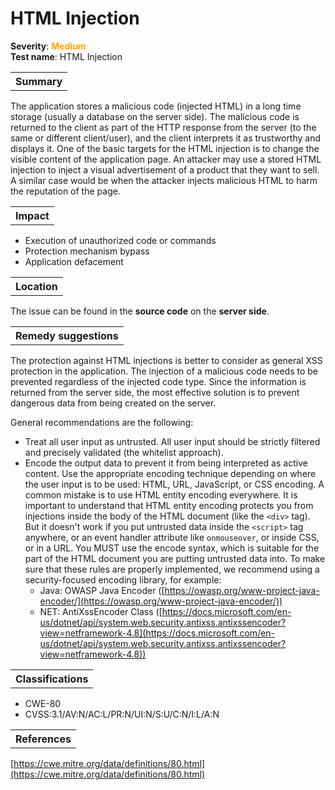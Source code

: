 # HTML Injection

<b>Severity</b>: <b><font color="orange">Medium</font></b><br>
<b>Test name</b>: HTML Injection

<table id="simple-table">
    <tr>
        <th><strong>Summary</strong></th>
    </tr>
</table>

The application stores a malicious code (injected HTML) in a long time storage (usually a database on the server side). The malicious code is returned to the client as part of the HTTP response from the server (to the same or different client/user), and the client interprets it as trustworthy and displays it. One of the basic targets for the HTML injection is to change the visible content of the application page. An attacker may use a stored HTML injection to inject a visual advertisement of a product that they want to sell. A similar case would be when the attacker injects malicious HTML to harm the reputation of the page.

<table id="simple-table">
    <tr>
        <th><strong>Impact</strong></th>
    </tr>
</table>

* Execution of unauthorized code or commands
* Protection mechanism bypass
* Application defacement



<table id="simple-table">
    <tr>
        <th><strong>Location</strong></th>
    </tr>
</table>

The issue can be found in the **source code** on the **server side**.

<table id="simple-table">
    <tr>
        <th><strong>Remedy suggestions</strong></th>
    </tr>
</table>

The protection against HTML injections is better to consider as general XSS protection in the application. The injection of a malicious code needs to be prevented regardless of the injected code type. Since the information is returned from the server side, the most effective solution is to prevent dangerous data from being created on the server. 

General recommendations are the following:
* Treat all user input as untrusted. All user input should be strictly filtered and precisely validated (the whitelist approach).
* Encode the output data to prevent it from being interpreted as active content. Use the appropriate encoding technique depending on where the user input is to be used: HTML, URL, JavaScript, or CSS encoding. A common mistake is to use HTML entity encoding everywhere. It is important to understand that HTML entity encoding protects you from injections inside the body of the HTML document (like the `<div>` tag). But it doesn't work if you put untrusted data inside the `<script>` tag anywhere, or an event handler attribute like `onmouseover`, or inside CSS, or in a URL. You MUST use the encode syntax, which is suitable for the part of the HTML document you are putting untrusted data into. To make sure that these rules are properly implemented, we recommend using a security-focused encoding library, for example:
    * Java: OWASP Java Encoder ([https://owasp.org/www-project-java-encoder/](https://owasp.org/www-project-java-encoder/))
    * NET: AntiXssEncoder Class ([https://docs.microsoft.com/en-us/dotnet/api/system.web.security.antixss.antixssencoder?view=netframework-4.8](https://docs.microsoft.com/en-us/dotnet/api/system.web.security.antixss.antixssencoder?view=netframework-4.8))



<table id="simple-table">
    <tr>
        <th><strong>Classifications</strong></th>
    </tr>
</table>

* CWE-80
* CVSS:3.1/AV:N/AC:L/PR:N/UI:N/S:U/C:N/I:L/A:N 


<table id="simple-table">
    <tr>
        <th><strong>References</strong></th>
    </tr>
</table>

[https://cwe.mitre.org/data/definitions/80.html](https://cwe.mitre.org/data/definitions/80.html)

